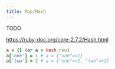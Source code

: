 ```yaml
---
title: Map/Hash
---
```


TODO

https://ruby-doc.org/core-2.7.2/Hash.html

```rb
a = {} (or a = Hash.new)
a['one'] = 1 # a = {"one"=>1}
a['two'] = 2 # a = {"one"=>1, "two"=>2}
```